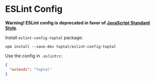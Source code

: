 # ESLint Config

**Warning! ESLint config is deprecated in favor of [JavaScript Standard Style](http://standardjs.com/)**.

Install `eslint-config-toptal` package:

```shell
npm install --save-dev toptal/eslint-config-toptal
```

Use the config in `.eslintrc`:

```json
{
  "extends": "toptal"
}
```
